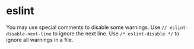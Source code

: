 # eslint


You may use special comments to disable some warnings.
Use `// eslint-disable-next-line` to ignore the next line.
Use `/* eslint-disable */` to ignore all warnings in a file.
